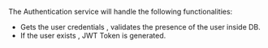 The Authentication service will handle the following functionalities:

- Gets the user credentials , validates the presence of the user inside DB.
- If the user exists , JWT Token is generated.
